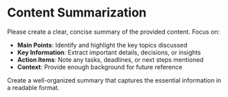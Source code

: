 # Content Summarization

Please create a clear, concise summary of the provided content. Focus on:

- **Main Points**: Identify and highlight the key topics discussed
- **Key Information**: Extract important details, decisions, or insights
- **Action Items**: Note any tasks, deadlines, or next steps mentioned
- **Context**: Provide enough background for future reference

Create a well-organized summary that captures the essential information in a readable format.